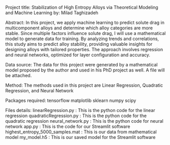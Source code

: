 Project title: Stabilization of High Entropy Alloys via Theoretical Modeling and Machine Learning
by: Milad Taghizadeh


Abstract:
In this project, we apply machine learning to predict solute drag in multicomponent alloys and determine which alloy categories are more stable. 
Since multiple factors influence solute drag, I will use a mathematical model to generate data for training. 
By analyzing trends and correlations, this study aims to predict alloy stability, providing valuable insights for designing alloys with tailored properties. 
The approach involves regression and neural networks, optimized for layer configuration and accuracy.


Data source: 
The data for this project were generated by a mathematical model proposed by the author and used in his PhD project as well. A file will be attached.


Method:
The methods used in this project are Linear Regression, Quadratic Regression, and Neural Network

Packages required:
tensorflow
matplotlib
sklearn
numpy
scipy

Files details:
linearRegression.py : This is the python code for the linear regression
quadraticRegression.py : This is the python code for the quadratic regression
neural_network.py : This is the python code for neural network
app.py  : This is the code for our Streamlit software
highest_entropy_5000_samples.mat : This is our data from mathematical model
my_model.h5 : This is our saved model for the Streamlit software




